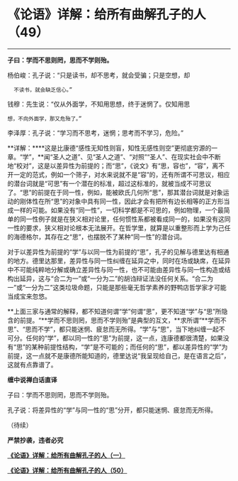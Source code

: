 《论语》详解：给所有曲解孔子的人（49）
====

			

**                                                     **

**子曰：学而不思则罔，思而不学则殆。**

杨伯峻：孔子说：“只是读书，却不思考，就会受骗；只是空想，却

      不读书，就会缺乏信心。”

钱穆：先生说：“仅从外面学，不知用思想，终于迷惘了。仅知用思

    想，不向外面学，那又危殆了。”

李泽厚：孔子说：“学习而不思考，迷惘；思考而不学习，危险。”

**详解：****这是比康德“感性无知性则盲，知性无感性则空”更彻底穷源的一章。“学”，**闻“圣人之道”、见“圣人之道”、“对照”“圣人”、在现实社会中不断地“校对”，这是以差异性为前提的；而“思”，《说文》有“思，容也”，“容”，离不开一定的范式，例如一个筛子，对水来说就不是“容”的，还有所谓不可思议，相应的潜台词就是“可思”有一个潜在的标准，超过这标准的，就被当成不可思议了。“思”的前提在于同一性，例如，能被欧氏几何所“思”，那其潜台词就是对象运动的刚体性在所“思”的对象中具有同一性，因此才会有把所有边长相等的正方形当成一样的可能。如果没有“同一性”，一切科学都是不可思的，例如物理，一个最简单的同一性例子就是在狭义相对论里，任何惯性系都被看成同一的，如果没有这同一性的要求，狭义相对论根本无法展开。在哲学里，就算是以重整形而上学为己任的海德格尔，其存在之“思”，也摆脱不了某种“同一性”的潜台词。

对于以差异性为前提的“学”与以同一性为前提的“思”，孔子的见解与德里达有相通的地方。德里达那里，差异性与同一性纠缠在延异之中，同时在场或缺席，在延异中不可能纯粹地分解或确立差异性与同一性，也不可能由差异性与同一性构造或结构出延异，这与“合二为一”或“一分为二”的胡诌辩证法没任何关系。“合二为一”或“一分为二”这类垃圾命题，只能是那些毫无哲学素养的野鸭店哲学家才可能当成宝来忽悠。

**上面三家与通常的解释，都不知道何谓“学”何谓“思”，更不知道“学”与“思”所隐含的前提。“**学而不思则罔，思而不学则殆”是典型的互文，**求所谓“**学而不思”、“思而不学”，都只能迷惘、疲怠而无所得。“学”与“思”，当下地纠缠一起不可分。任何的“学”，都以同一性的“思”为前提，这一点，连康德都很清楚，如果没有“思”的某种前提性结构，“学”是不可能的；而任何的“思”，都以差异性的“学”为前提，这一点就不是康德所能知道的，德里达说“我呈现给自己，是在语言之后”，这就有点靠谱了。

**缠中说禅白话直译**

子曰：学而不思则罔，思而不学则殆。

孔子说：将差异性的“学”与同一性的“思”分开，都只能迷惘、疲怠而无所得。

（待续）

**严禁抄袭，违者必究**

[**《论语》详解：给所有曲解孔子的人（一）**](http://blog.sina.com.cn/u/486e105c010006n3)

[**《论语》详解：给所有曲解孔子的人（50）**](http://blog.sina.com.cn/u/486e105c010008j6)
